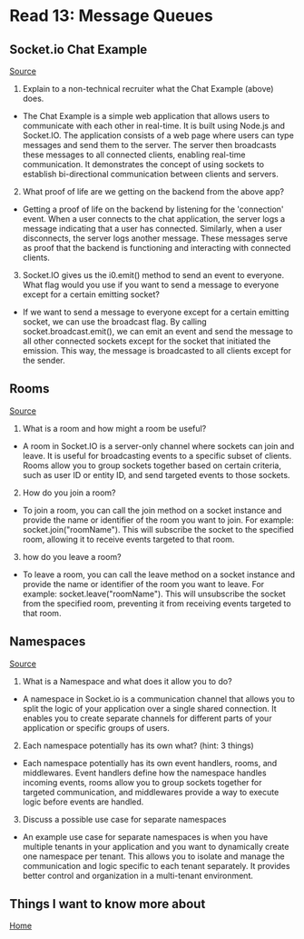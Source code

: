 # Read 13: Message Queues

## Socket.io Chat Example

[Source](https://socket.io/get-started/chat/)

1. Explain to a non-technical recruiter what the Chat Example (above) does.

- The Chat Example is a simple web application that allows users to communicate with each other in real-time. It is built using Node.js and Socket.IO. The application consists of a web page where users can type messages and send them to the server. The server then broadcasts these messages to all connected clients, enabling real-time communication. It demonstrates the concept of using sockets to establish bi-directional communication between clients and servers.

2. What proof of life are we getting on the backend from the above app?

- Getting a proof of life on the backend by listening for the 'connection' event. When a user connects to the chat application, the server logs a message indicating that a user has connected. Similarly, when a user disconnects, the server logs another message. These messages serve as proof that the backend is functioning and interacting with connected clients.

3. Socket.IO gives us the i0.emit() method to send an event to everyone. What flag would you use if you want to send a message to everyone except for a certain emitting socket?

- If we want to send a message to everyone except for a certain emitting socket, we can use the broadcast flag. By calling socket.broadcast.emit(), we can emit an event and send the message to all other connected sockets except for the socket that initiated the emission. This way, the message is broadcasted to all clients except for the sender.

## Rooms

[Source](https://socket.io/docs/v4/rooms)

1. What is a room and how might a room be useful?

- A room in Socket.IO is a server-only channel where sockets can join and leave. It is useful for broadcasting events to a specific subset of clients. Rooms allow you to group sockets together based on certain criteria, such as user ID or entity ID, and send targeted events to those sockets.

2. How do you join a room?

- To join a room, you can call the join method on a socket instance and provide the name or identifier of the room you want to join. For example: socket.join("roomName"). This will subscribe the socket to the specified room, allowing it to receive events targeted to that room.

3. how do you leave a room?

- To leave a room, you can call the leave method on a socket instance and provide the name or identifier of the room you want to leave. For example: socket.leave("roomName"). This will unsubscribe the socket from the specified room, preventing it from receiving events targeted to that room.

## Namespaces

[Source](https://socket.io/docs/v4/namespaces/)

1. What is a Namespace and what does it allow you to do?

- A ​namespace in ​Socket.io is a ​communication channel that allows you to split the ​logic of your ​application over a single shared connection. It enables you to create separate channels for different parts of your application or specific groups of users.

2. Each namespace potentially has its own what? (hint: 3 things)

- Each namespace potentially has its own event handlers, rooms, and middlewares. Event handlers define how the namespace handles incoming events, rooms allow you to group sockets together for targeted communication, and middlewares provide a way to execute logic before events are handled.

3. Discuss a possible use case for separate namespaces

- An example use case for separate namespaces is when you have multiple tenants in your application and you want to dynamically create one namespace per tenant. This allows you to isolate and manage the communication and logic specific to each tenant separately. It provides better control and organization in a multi-tenant environment.

## Things I want to know more about

[Home](https://sfpagalan.github.io/reading-notes/)
